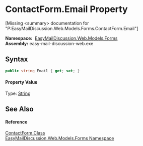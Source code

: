 ContactForm.Email Property
==========================

[Missing &lt;summary> documentation for "P:EasyMailDiscussion.Web.Models.Forms.ContactForm.Email"]


  **Namespace:**  [EasyMailDiscussion.Web.Models.Forms][1]  
  **Assembly:** easy-mail-discussion-web.exe

Syntax
------

```csharp
public string Email { get; set; }
```

#### Property Value
Type: [String][2]

See Also
--------

#### Reference
[ContactForm Class][3]  
[EasyMailDiscussion.Web.Models.Forms Namespace][1]  

[1]: ../README.md
[2]: https://docs.microsoft.com/dotnet/api/system.string
[3]: README.md